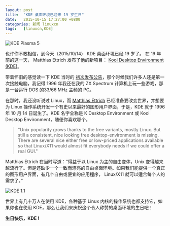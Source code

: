 ```yaml
---
layout: post
title:	"KDE 桌面环境已迎来 19 岁生日"
date:	2015-10-15 17:27:00 +0800 
categories:	新闻 linuxcn 
tags:	[linuxcn,KDE]
---
```



![KDE Plasma 5](/Asserts/Images//attachment/album/201510/15/172725spzpm0nzrsh2ar4p.jpg)


也许你不敢相信，到今天（2015/10/14） KDE 桌面环境已经 19 岁了。 在 19 年前的这一天， Matthias Ettrich 发布了他的新项目： [Kool Desktop Environment (KDE)](https://www.kde.org/)。


带着怀旧的感觉读一下 KDE 当时的 [初次发布公告](https://www.kde.org/announcements/announcement.php)，那个时候我们许多人还是第一次接触电脑，我记得 1996 年我还在我的 ZX Spectrum 计算机上玩一些游戏，那是一台运行 DOS 的33/66 MHz 主频的 PC。


在那时，我还没听说过 Linux，而 [Matthias Ettrich](https://en.wikipedia.org/wiki/Matthias_Ettrich) 已经准备要改变世界，并想要为 Linux 操作系统开发一个有史以来最好的图形用户界面，于是，KDE 就于 1996 年 10 月 14 日诞生了。KDE 名字全称是 K Desktop Environment 或 Kool Desktop Environment，随便你喜欢哪个。



> 
> "Unix popularity grows thanks to the free variants, mostly Linux. But still a consistent, nice looking free desktop-environment is missing. There are several nice either free or low-priced applications available so that Linux/X11 would almost fit everybody needs if we could offer a real GUI."
> 
> 
> 


Matthias Ettrich 在当时写道：“得益于以 Linux 为主的自由变体，Unix 变得越来越流行了。但是还缺少一个一致而漂亮的自由桌面环境。如果我们能提供一个真正的图形用户界面，有几个自由或便宜的应用程序， Linux/X11 就可以适合每个人的需求了。” 


![KDE 1.1](/Asserts/Images//attachment/album/201510/15/172754vqh49v8u5zmj1h9p.jpg)


世界上有几十万人在使用 KDE，各种基于 Linux 内核的操作系统也都支持它，如果你也在使用 KDE，那么让我们来庆祝这个令人称赞的桌面环境的生日吧！


**生日快乐，KDE !**
